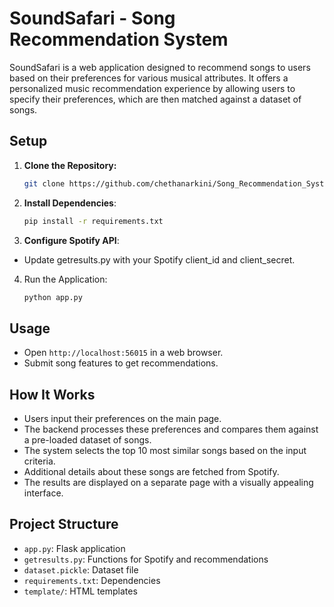 # SoundSafari - Song Recommendation System

SoundSafari is a web application designed to recommend songs to users based on their preferences for various musical attributes. It offers a personalized music recommendation experience by allowing users to specify their preferences, which are then matched against a dataset of songs.

## Setup

1. **Clone the Repository:**

   ```bash
   git clone https://github.com/chethanarkini/Song_Recommendation_System.git
2. **Install Dependencies**:
   ```bash
   pip install -r requirements.txt
3. **Configure Spotify API**:
- Update getresults.py with your Spotify client_id and client_secret.   
4. Run the Application:
   ```bash
   python app.py

## Usage

- Open `http://localhost:56015` in a web browser.
- Submit song features to get recommendations.

## How It Works
- Users input their preferences on the main page.
- The backend processes these preferences and compares them against a pre-loaded dataset of songs.
- The system selects the top 10 most similar songs based on the input criteria.
- Additional details about these songs are fetched from Spotify.
- The results are displayed on a separate page with a visually appealing interface.

## Project Structure

- `app.py`: Flask application
- `getresults.py`: Functions for Spotify and recommendations
- `dataset.pickle`: Dataset file
- `requirements.txt`: Dependencies
- `template/`: HTML templates
